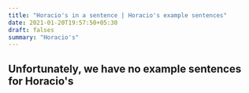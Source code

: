 ```yaml
---
title: "Horacio's in a sentence | Horacio's example sentences"
date: 2021-01-20T19:57:50+05:30
draft: falses
summary: "Horacio's"
---
```

## Unfortunately, we have no example sentences for Horacio's                 
